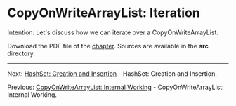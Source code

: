 # CopyOnWriteArrayList: Iteration

Intention: Let's discuss how we can iterate over a CopyOnWriteArrayList.

Download the PDF file of the [chapter](chapter_14.pdf). Sources are available in the <b>src</b> directory. 

<hr>

Next: [HashSet: Creation and Insertion](chapter_15.md "HashSet: Creation and Insertion") - HashSet: Creation and Insertion.

Previous: [CopyOnWriteArrayList: Internal Working](chapter_13.md "CopyOnWriteArrayList: Internal Working") - 
CopyOnWriteArrayList: Internal Working.